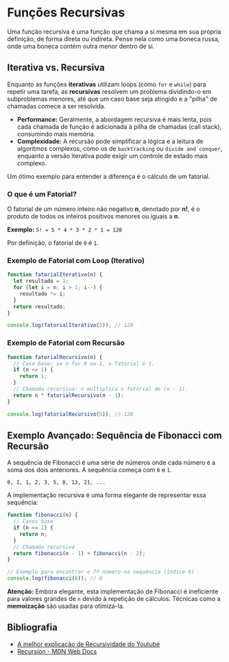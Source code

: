 # Funções Recursivas

Uma função recursiva é uma função que chama a si mesma em sua própria definição, de forma direta ou indireta. Pense nela como uma boneca russa, onde uma boneca contém outra menor dentro de si.

## Iterativa vs. Recursiva

Enquanto as funções **iterativas** utilizam loops (como `for` e `while`) para repetir uma tarefa, as **recursivas** resolvem um problema dividindo-o em subproblemas menores, até que um caso base seja atingido e a "pilha" de chamadas comece a ser resolvida.

- **Performance:** Geralmente, a abordagem recursiva é mais lenta, pois cada chamada de função é adicionada à pilha de chamadas (call stack), consumindo mais memória.
- **Complexidade:** A recursão pode simplificar a lógica e a leitura de algoritmos complexos, como os de `backtracking` ou `divide and conquer`, enquanto a versão iterativa pode exigir um controle de estado mais complexo.

Um ótimo exemplo para entender a diferença é o cálculo de um fatorial.

### O que é um Fatorial?

O fatorial de um número inteiro não negativo **n**, denotado por **n!**, é o produto de todos os inteiros positivos menores ou iguais a **n**.

**Exemplo:**
`5! = 5 * 4 * 3 * 2 * 1 = 120`

Por definição, o fatorial de `0` é `1`.

### Exemplo de Fatorial com Loop (Iterativo)

```javascript
function fatorialIterativo(n) {
  let resultado = 1;
  for (let i = n; i > 1; i--) {
    resultado *= i;
  }
  return resultado;
}

console.log(fatorialIterativo(5)); // 120
```

### Exemplo de Fatorial com Recursão

```javascript
function fatorialRecursivo(n) {
  // Caso base: se n for 0 ou 1, o fatorial é 1.
  if (n <= 1) {
    return 1;
  }
  // Chamada recursiva: n multiplica o fatorial de (n - 1).
  return n * fatorialRecursivo(n - 1);
}

console.log(fatorialRecursivo(5)); // 120
```

## Exemplo Avançado: Sequência de Fibonacci com Recursão

A sequência de Fibonacci é uma série de números onde cada número é a soma dos dois anteriores. A sequência começa com `0` e `1`.

`0, 1, 1, 2, 3, 5, 8, 13, 21, ...`

A implementação recursiva é uma forma elegante de representar essa sequência:

```javascript
function fibonacci(n) {
  // Casos base
  if (n <= 1) {
    return n;
  }
  // Chamada recursiva
  return fibonacci(n - 1) + fibonacci(n - 2);
}

// Exemplo para encontrar o 7º número na sequência (índice 6)
console.log(fibonacci(6)); // 8
```
**Atenção:** Embora elegante, esta implementação de Fibonacci é ineficiente para valores grandes de `n` devido à repetição de cálculos. Técnicas como a **memoização** são usadas para otimizá-la.

## Bibliografia
- [A melhor explicação de Recursividade do Youtube](https://youtu.be/qUe36p4P2CI)
- [Recursion - MDN Web Docs](https://developer.mozilla.org/en-US/docs/Glossary/Recursion)